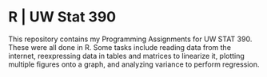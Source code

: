 # R | UW Stat 390
This repository contains my Programming Assignments for UW STAT 390. These were all done in R. Some tasks include reading data from the internet, reexpressing data in tables and matrices to linearize it, plotting multiple figures onto a graph, and analyzing variance to perform regression.
